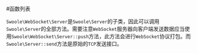 #函数列表

 `Swoole\WebSocket\Server`是`Swoole\Server`的子类，因此可以调用`Swoole\Server`的全部方法。需要注意`WebSocket`服务器向客户端发送数据应当使用`Swoole\WebSocket\Server::push`方法，此方法会进行`WebSocket`协议打包。而`Swoole\Server::send`方法是原始的`TCP`发送接口。